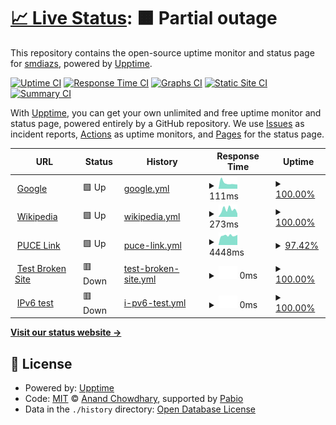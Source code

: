 # [📈 Live Status](https://smdiazs.github.io/Practica2Web): <!--live status--> **🟧 Partial outage**

This repository contains the open-source uptime monitor and status page for [smdiazs](https://smdiazs.github.io/Practica2Web), powered by [Upptime](https://github.com/upptime/upptime).

[![Uptime CI](https://github.com/smdiazs/Practica2Web/workflows/Uptime%20CI/badge.svg)](https://github.com/smdiazs/Practica2Web/actions?query=workflow%3A%22Uptime+CI%22)
[![Response Time CI](https://github.com/smdiazs/Practica2Web/workflows/Response%20Time%20CI/badge.svg)](https://github.com/smdiazs/Practica2Web/actions?query=workflow%3A%22Response+Time+CI%22)
[![Graphs CI](https://github.com/smdiazs/Practica2Web/workflows/Graphs%20CI/badge.svg)](https://github.com/smdiazs/Practica2Web/actions?query=workflow%3A%22Graphs+CI%22)
[![Static Site CI](https://github.com/smdiazs/Practica2Web/workflows/Static%20Site%20CI/badge.svg)](https://github.com/smdiazs/Practica2Web/actions?query=workflow%3A%22Static+Site+CI%22)
[![Summary CI](https://github.com/smdiazs/Practica2Web/workflows/Summary%20CI/badge.svg)](https://github.com/smdiazs/Practica2Web/actions?query=workflow%3A%22Summary+CI%22)

With [Upptime](https://upptime.js.org), you can get your own unlimited and free uptime monitor and status page, powered entirely by a GitHub repository. We use [Issues](https://github.com/smdiazs/Practica2Web/issues) as incident reports, [Actions](https://github.com/smdiazs/Practica2Web/actions) as uptime monitors, and [Pages](https://smdiazs.github.io/Practica2Web) for the status page.

<!--start: status pages-->
<!-- This summary is generated by Upptime (https://github.com/upptime/upptime) -->
<!-- Do not edit this manually, your changes will be overwritten -->
<!-- prettier-ignore -->
| URL | Status | History | Response Time | Uptime |
| --- | ------ | ------- | ------------- | ------ |
| <img alt="" src="https://icons.duckduckgo.com/ip3/www.google.com.ico" height="13"> [Google](https://www.google.com) | 🟩 Up | [google.yml](https://github.com/smdiazs/Practica2Web/commits/HEAD/history/google.yml) | <details><summary><img alt="Response time graph" src="./graphs/google/response-time-week.png" height="20"> 111ms</summary><br><a href="https://smdiazs.github.io/Practica2Web/history/google"><img alt="Response time 98" src="https://img.shields.io/endpoint?url=https%3A%2F%2Fraw.githubusercontent.com%2Fsmdiazs%2FPractica2Web%2FHEAD%2Fapi%2Fgoogle%2Fresponse-time.json"></a><br><a href="https://smdiazs.github.io/Practica2Web/history/google"><img alt="24-hour response time 82" src="https://img.shields.io/endpoint?url=https%3A%2F%2Fraw.githubusercontent.com%2Fsmdiazs%2FPractica2Web%2FHEAD%2Fapi%2Fgoogle%2Fresponse-time-day.json"></a><br><a href="https://smdiazs.github.io/Practica2Web/history/google"><img alt="7-day response time 111" src="https://img.shields.io/endpoint?url=https%3A%2F%2Fraw.githubusercontent.com%2Fsmdiazs%2FPractica2Web%2FHEAD%2Fapi%2Fgoogle%2Fresponse-time-week.json"></a><br><a href="https://smdiazs.github.io/Practica2Web/history/google"><img alt="30-day response time 98" src="https://img.shields.io/endpoint?url=https%3A%2F%2Fraw.githubusercontent.com%2Fsmdiazs%2FPractica2Web%2FHEAD%2Fapi%2Fgoogle%2Fresponse-time-month.json"></a><br><a href="https://smdiazs.github.io/Practica2Web/history/google"><img alt="1-year response time 98" src="https://img.shields.io/endpoint?url=https%3A%2F%2Fraw.githubusercontent.com%2Fsmdiazs%2FPractica2Web%2FHEAD%2Fapi%2Fgoogle%2Fresponse-time-year.json"></a></details> | <details><summary><a href="https://smdiazs.github.io/Practica2Web/history/google">100.00%</a></summary><a href="https://smdiazs.github.io/Practica2Web/history/google"><img alt="All-time uptime 100.00%" src="https://img.shields.io/endpoint?url=https%3A%2F%2Fraw.githubusercontent.com%2Fsmdiazs%2FPractica2Web%2FHEAD%2Fapi%2Fgoogle%2Fuptime.json"></a><br><a href="https://smdiazs.github.io/Practica2Web/history/google"><img alt="24-hour uptime 100.00%" src="https://img.shields.io/endpoint?url=https%3A%2F%2Fraw.githubusercontent.com%2Fsmdiazs%2FPractica2Web%2FHEAD%2Fapi%2Fgoogle%2Fuptime-day.json"></a><br><a href="https://smdiazs.github.io/Practica2Web/history/google"><img alt="7-day uptime 100.00%" src="https://img.shields.io/endpoint?url=https%3A%2F%2Fraw.githubusercontent.com%2Fsmdiazs%2FPractica2Web%2FHEAD%2Fapi%2Fgoogle%2Fuptime-week.json"></a><br><a href="https://smdiazs.github.io/Practica2Web/history/google"><img alt="30-day uptime 100.00%" src="https://img.shields.io/endpoint?url=https%3A%2F%2Fraw.githubusercontent.com%2Fsmdiazs%2FPractica2Web%2FHEAD%2Fapi%2Fgoogle%2Fuptime-month.json"></a><br><a href="https://smdiazs.github.io/Practica2Web/history/google"><img alt="1-year uptime 100.00%" src="https://img.shields.io/endpoint?url=https%3A%2F%2Fraw.githubusercontent.com%2Fsmdiazs%2FPractica2Web%2FHEAD%2Fapi%2Fgoogle%2Fuptime-year.json"></a></details>
| <img alt="" src="https://icons.duckduckgo.com/ip3/en.wikipedia.org.ico" height="13"> [Wikipedia](https://en.wikipedia.org) | 🟩 Up | [wikipedia.yml](https://github.com/smdiazs/Practica2Web/commits/HEAD/history/wikipedia.yml) | <details><summary><img alt="Response time graph" src="./graphs/wikipedia/response-time-week.png" height="20"> 273ms</summary><br><a href="https://smdiazs.github.io/Practica2Web/history/wikipedia"><img alt="Response time 263" src="https://img.shields.io/endpoint?url=https%3A%2F%2Fraw.githubusercontent.com%2Fsmdiazs%2FPractica2Web%2FHEAD%2Fapi%2Fwikipedia%2Fresponse-time.json"></a><br><a href="https://smdiazs.github.io/Practica2Web/history/wikipedia"><img alt="24-hour response time 126" src="https://img.shields.io/endpoint?url=https%3A%2F%2Fraw.githubusercontent.com%2Fsmdiazs%2FPractica2Web%2FHEAD%2Fapi%2Fwikipedia%2Fresponse-time-day.json"></a><br><a href="https://smdiazs.github.io/Practica2Web/history/wikipedia"><img alt="7-day response time 273" src="https://img.shields.io/endpoint?url=https%3A%2F%2Fraw.githubusercontent.com%2Fsmdiazs%2FPractica2Web%2FHEAD%2Fapi%2Fwikipedia%2Fresponse-time-week.json"></a><br><a href="https://smdiazs.github.io/Practica2Web/history/wikipedia"><img alt="30-day response time 263" src="https://img.shields.io/endpoint?url=https%3A%2F%2Fraw.githubusercontent.com%2Fsmdiazs%2FPractica2Web%2FHEAD%2Fapi%2Fwikipedia%2Fresponse-time-month.json"></a><br><a href="https://smdiazs.github.io/Practica2Web/history/wikipedia"><img alt="1-year response time 263" src="https://img.shields.io/endpoint?url=https%3A%2F%2Fraw.githubusercontent.com%2Fsmdiazs%2FPractica2Web%2FHEAD%2Fapi%2Fwikipedia%2Fresponse-time-year.json"></a></details> | <details><summary><a href="https://smdiazs.github.io/Practica2Web/history/wikipedia">100.00%</a></summary><a href="https://smdiazs.github.io/Practica2Web/history/wikipedia"><img alt="All-time uptime 100.00%" src="https://img.shields.io/endpoint?url=https%3A%2F%2Fraw.githubusercontent.com%2Fsmdiazs%2FPractica2Web%2FHEAD%2Fapi%2Fwikipedia%2Fuptime.json"></a><br><a href="https://smdiazs.github.io/Practica2Web/history/wikipedia"><img alt="24-hour uptime 100.00%" src="https://img.shields.io/endpoint?url=https%3A%2F%2Fraw.githubusercontent.com%2Fsmdiazs%2FPractica2Web%2FHEAD%2Fapi%2Fwikipedia%2Fuptime-day.json"></a><br><a href="https://smdiazs.github.io/Practica2Web/history/wikipedia"><img alt="7-day uptime 100.00%" src="https://img.shields.io/endpoint?url=https%3A%2F%2Fraw.githubusercontent.com%2Fsmdiazs%2FPractica2Web%2FHEAD%2Fapi%2Fwikipedia%2Fuptime-week.json"></a><br><a href="https://smdiazs.github.io/Practica2Web/history/wikipedia"><img alt="30-day uptime 100.00%" src="https://img.shields.io/endpoint?url=https%3A%2F%2Fraw.githubusercontent.com%2Fsmdiazs%2FPractica2Web%2FHEAD%2Fapi%2Fwikipedia%2Fuptime-month.json"></a><br><a href="https://smdiazs.github.io/Practica2Web/history/wikipedia"><img alt="1-year uptime 100.00%" src="https://img.shields.io/endpoint?url=https%3A%2F%2Fraw.githubusercontent.com%2Fsmdiazs%2FPractica2Web%2FHEAD%2Fapi%2Fwikipedia%2Fuptime-year.json"></a></details>
| <img alt="" src="https://icons.duckduckgo.com/ip3/www.puce.edu.ec.ico" height="13"> [PUCE Link](https://www.puce.edu.ec/) | 🟩 Up | [puce-link.yml](https://github.com/smdiazs/Practica2Web/commits/HEAD/history/puce-link.yml) | <details><summary><img alt="Response time graph" src="./graphs/puce-link/response-time-week.png" height="20"> 4448ms</summary><br><a href="https://smdiazs.github.io/Practica2Web/history/puce-link"><img alt="Response time 4476" src="https://img.shields.io/endpoint?url=https%3A%2F%2Fraw.githubusercontent.com%2Fsmdiazs%2FPractica2Web%2FHEAD%2Fapi%2Fpuce-link%2Fresponse-time.json"></a><br><a href="https://smdiazs.github.io/Practica2Web/history/puce-link"><img alt="24-hour response time 4811" src="https://img.shields.io/endpoint?url=https%3A%2F%2Fraw.githubusercontent.com%2Fsmdiazs%2FPractica2Web%2FHEAD%2Fapi%2Fpuce-link%2Fresponse-time-day.json"></a><br><a href="https://smdiazs.github.io/Practica2Web/history/puce-link"><img alt="7-day response time 4448" src="https://img.shields.io/endpoint?url=https%3A%2F%2Fraw.githubusercontent.com%2Fsmdiazs%2FPractica2Web%2FHEAD%2Fapi%2Fpuce-link%2Fresponse-time-week.json"></a><br><a href="https://smdiazs.github.io/Practica2Web/history/puce-link"><img alt="30-day response time 4476" src="https://img.shields.io/endpoint?url=https%3A%2F%2Fraw.githubusercontent.com%2Fsmdiazs%2FPractica2Web%2FHEAD%2Fapi%2Fpuce-link%2Fresponse-time-month.json"></a><br><a href="https://smdiazs.github.io/Practica2Web/history/puce-link"><img alt="1-year response time 4476" src="https://img.shields.io/endpoint?url=https%3A%2F%2Fraw.githubusercontent.com%2Fsmdiazs%2FPractica2Web%2FHEAD%2Fapi%2Fpuce-link%2Fresponse-time-year.json"></a></details> | <details><summary><a href="https://smdiazs.github.io/Practica2Web/history/puce-link">97.42%</a></summary><a href="https://smdiazs.github.io/Practica2Web/history/puce-link"><img alt="All-time uptime 99.23%" src="https://img.shields.io/endpoint?url=https%3A%2F%2Fraw.githubusercontent.com%2Fsmdiazs%2FPractica2Web%2FHEAD%2Fapi%2Fpuce-link%2Fuptime.json"></a><br><a href="https://smdiazs.github.io/Practica2Web/history/puce-link"><img alt="24-hour uptime 100.00%" src="https://img.shields.io/endpoint?url=https%3A%2F%2Fraw.githubusercontent.com%2Fsmdiazs%2FPractica2Web%2FHEAD%2Fapi%2Fpuce-link%2Fuptime-day.json"></a><br><a href="https://smdiazs.github.io/Practica2Web/history/puce-link"><img alt="7-day uptime 97.42%" src="https://img.shields.io/endpoint?url=https%3A%2F%2Fraw.githubusercontent.com%2Fsmdiazs%2FPractica2Web%2FHEAD%2Fapi%2Fpuce-link%2Fuptime-week.json"></a><br><a href="https://smdiazs.github.io/Practica2Web/history/puce-link"><img alt="30-day uptime 99.23%" src="https://img.shields.io/endpoint?url=https%3A%2F%2Fraw.githubusercontent.com%2Fsmdiazs%2FPractica2Web%2FHEAD%2Fapi%2Fpuce-link%2Fuptime-month.json"></a><br><a href="https://smdiazs.github.io/Practica2Web/history/puce-link"><img alt="1-year uptime 99.23%" src="https://img.shields.io/endpoint?url=https%3A%2F%2Fraw.githubusercontent.com%2Fsmdiazs%2FPractica2Web%2FHEAD%2Fapi%2Fpuce-link%2Fuptime-year.json"></a></details>
| <img alt="" src="https://icons.duckduckgo.com/ip3/tetrssa.io.ico" height="13"> [Test Broken Site](https://tetrssa.io/) | 🟥 Down | [test-broken-site.yml](https://github.com/smdiazs/Practica2Web/commits/HEAD/history/test-broken-site.yml) | <details><summary><img alt="Response time graph" src="./graphs/test-broken-site/response-time-week.png" height="20"> 0ms</summary><br><a href="https://smdiazs.github.io/Practica2Web/history/test-broken-site"><img alt="Response time 0" src="https://img.shields.io/endpoint?url=https%3A%2F%2Fraw.githubusercontent.com%2Fsmdiazs%2FPractica2Web%2FHEAD%2Fapi%2Ftest-broken-site%2Fresponse-time.json"></a><br><a href="https://smdiazs.github.io/Practica2Web/history/test-broken-site"><img alt="24-hour response time 0" src="https://img.shields.io/endpoint?url=https%3A%2F%2Fraw.githubusercontent.com%2Fsmdiazs%2FPractica2Web%2FHEAD%2Fapi%2Ftest-broken-site%2Fresponse-time-day.json"></a><br><a href="https://smdiazs.github.io/Practica2Web/history/test-broken-site"><img alt="7-day response time 0" src="https://img.shields.io/endpoint?url=https%3A%2F%2Fraw.githubusercontent.com%2Fsmdiazs%2FPractica2Web%2FHEAD%2Fapi%2Ftest-broken-site%2Fresponse-time-week.json"></a><br><a href="https://smdiazs.github.io/Practica2Web/history/test-broken-site"><img alt="30-day response time 0" src="https://img.shields.io/endpoint?url=https%3A%2F%2Fraw.githubusercontent.com%2Fsmdiazs%2FPractica2Web%2FHEAD%2Fapi%2Ftest-broken-site%2Fresponse-time-month.json"></a><br><a href="https://smdiazs.github.io/Practica2Web/history/test-broken-site"><img alt="1-year response time 0" src="https://img.shields.io/endpoint?url=https%3A%2F%2Fraw.githubusercontent.com%2Fsmdiazs%2FPractica2Web%2FHEAD%2Fapi%2Ftest-broken-site%2Fresponse-time-year.json"></a></details> | <details><summary><a href="https://smdiazs.github.io/Practica2Web/history/test-broken-site">100.00%</a></summary><a href="https://smdiazs.github.io/Practica2Web/history/test-broken-site"><img alt="All-time uptime 100.00%" src="https://img.shields.io/endpoint?url=https%3A%2F%2Fraw.githubusercontent.com%2Fsmdiazs%2FPractica2Web%2FHEAD%2Fapi%2Ftest-broken-site%2Fuptime.json"></a><br><a href="https://smdiazs.github.io/Practica2Web/history/test-broken-site"><img alt="24-hour uptime 100.00%" src="https://img.shields.io/endpoint?url=https%3A%2F%2Fraw.githubusercontent.com%2Fsmdiazs%2FPractica2Web%2FHEAD%2Fapi%2Ftest-broken-site%2Fuptime-day.json"></a><br><a href="https://smdiazs.github.io/Practica2Web/history/test-broken-site"><img alt="7-day uptime 100.00%" src="https://img.shields.io/endpoint?url=https%3A%2F%2Fraw.githubusercontent.com%2Fsmdiazs%2FPractica2Web%2FHEAD%2Fapi%2Ftest-broken-site%2Fuptime-week.json"></a><br><a href="https://smdiazs.github.io/Practica2Web/history/test-broken-site"><img alt="30-day uptime 100.00%" src="https://img.shields.io/endpoint?url=https%3A%2F%2Fraw.githubusercontent.com%2Fsmdiazs%2FPractica2Web%2FHEAD%2Fapi%2Ftest-broken-site%2Fuptime-month.json"></a><br><a href="https://smdiazs.github.io/Practica2Web/history/test-broken-site"><img alt="1-year uptime 100.00%" src="https://img.shields.io/endpoint?url=https%3A%2F%2Fraw.githubusercontent.com%2Fsmdiazs%2FPractica2Web%2FHEAD%2Fapi%2Ftest-broken-site%2Fuptime-year.json"></a></details>
| <img alt="" src="https://icons.duckduckgo.com/ip3/null.ico" height="13"> [IPv6 test](forwardemail.net) | 🟥 Down | [i-pv6-test.yml](https://github.com/smdiazs/Practica2Web/commits/HEAD/history/i-pv6-test.yml) | <details><summary><img alt="Response time graph" src="./graphs/i-pv6-test/response-time-week.png" height="20"> 0ms</summary><br><a href="https://smdiazs.github.io/Practica2Web/history/i-pv6-test"><img alt="Response time 0" src="https://img.shields.io/endpoint?url=https%3A%2F%2Fraw.githubusercontent.com%2Fsmdiazs%2FPractica2Web%2FHEAD%2Fapi%2Fi-pv6-test%2Fresponse-time.json"></a><br><a href="https://smdiazs.github.io/Practica2Web/history/i-pv6-test"><img alt="24-hour response time 0" src="https://img.shields.io/endpoint?url=https%3A%2F%2Fraw.githubusercontent.com%2Fsmdiazs%2FPractica2Web%2FHEAD%2Fapi%2Fi-pv6-test%2Fresponse-time-day.json"></a><br><a href="https://smdiazs.github.io/Practica2Web/history/i-pv6-test"><img alt="7-day response time 0" src="https://img.shields.io/endpoint?url=https%3A%2F%2Fraw.githubusercontent.com%2Fsmdiazs%2FPractica2Web%2FHEAD%2Fapi%2Fi-pv6-test%2Fresponse-time-week.json"></a><br><a href="https://smdiazs.github.io/Practica2Web/history/i-pv6-test"><img alt="30-day response time 0" src="https://img.shields.io/endpoint?url=https%3A%2F%2Fraw.githubusercontent.com%2Fsmdiazs%2FPractica2Web%2FHEAD%2Fapi%2Fi-pv6-test%2Fresponse-time-month.json"></a><br><a href="https://smdiazs.github.io/Practica2Web/history/i-pv6-test"><img alt="1-year response time 0" src="https://img.shields.io/endpoint?url=https%3A%2F%2Fraw.githubusercontent.com%2Fsmdiazs%2FPractica2Web%2FHEAD%2Fapi%2Fi-pv6-test%2Fresponse-time-year.json"></a></details> | <details><summary><a href="https://smdiazs.github.io/Practica2Web/history/i-pv6-test">100.00%</a></summary><a href="https://smdiazs.github.io/Practica2Web/history/i-pv6-test"><img alt="All-time uptime 100.00%" src="https://img.shields.io/endpoint?url=https%3A%2F%2Fraw.githubusercontent.com%2Fsmdiazs%2FPractica2Web%2FHEAD%2Fapi%2Fi-pv6-test%2Fuptime.json"></a><br><a href="https://smdiazs.github.io/Practica2Web/history/i-pv6-test"><img alt="24-hour uptime 100.00%" src="https://img.shields.io/endpoint?url=https%3A%2F%2Fraw.githubusercontent.com%2Fsmdiazs%2FPractica2Web%2FHEAD%2Fapi%2Fi-pv6-test%2Fuptime-day.json"></a><br><a href="https://smdiazs.github.io/Practica2Web/history/i-pv6-test"><img alt="7-day uptime 100.00%" src="https://img.shields.io/endpoint?url=https%3A%2F%2Fraw.githubusercontent.com%2Fsmdiazs%2FPractica2Web%2FHEAD%2Fapi%2Fi-pv6-test%2Fuptime-week.json"></a><br><a href="https://smdiazs.github.io/Practica2Web/history/i-pv6-test"><img alt="30-day uptime 100.00%" src="https://img.shields.io/endpoint?url=https%3A%2F%2Fraw.githubusercontent.com%2Fsmdiazs%2FPractica2Web%2FHEAD%2Fapi%2Fi-pv6-test%2Fuptime-month.json"></a><br><a href="https://smdiazs.github.io/Practica2Web/history/i-pv6-test"><img alt="1-year uptime 100.00%" src="https://img.shields.io/endpoint?url=https%3A%2F%2Fraw.githubusercontent.com%2Fsmdiazs%2FPractica2Web%2FHEAD%2Fapi%2Fi-pv6-test%2Fuptime-year.json"></a></details>

<!--end: status pages-->

[**Visit our status website →**](https://smdiazs.github.io/Practica2Web)

## 📄 License

- Powered by: [Upptime](https://github.com/upptime/upptime)
- Code: [MIT](./LICENSE) © [Anand Chowdhary](https://anandchowdhary.com), supported by [Pabio](https://pabio.com)
- Data in the `./history` directory: [Open Database License](https://opendatacommons.org/licenses/odbl/1-0/)
